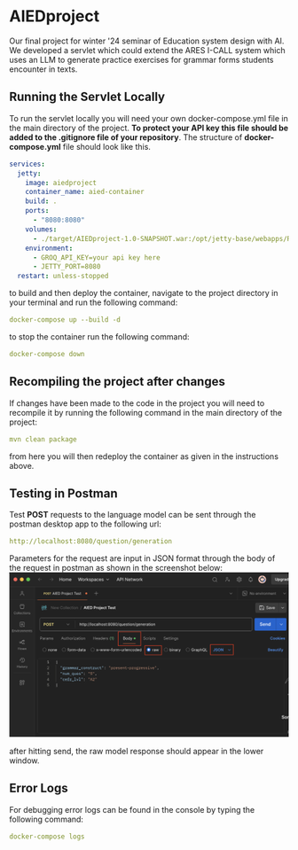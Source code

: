 # AIEDproject
Our final project for winter '24 seminar of Education system design with AI. We developed a servlet which could extend the ARES I-CALL system which uses an LLM to generate practice exercises for grammar forms students encounter in texts.  

## Running the Servlet Locally
To run the servlet locally you will need your own docker-compose.yml file in the main directory of the project. **To protect your API key this file should be added to the .gitignore file of your repository**. The structure of  **docker-compose.yml** file should look like this. 
```yaml
services:
  jetty:
    image: aiedproject
    container_name: aied-container
    build: .
    ports:
      - "8080:8080"
    volumes:
      - ./target/AIEDproject-1.0-SNAPSHOT.war:/opt/jetty-base/webapps/ROOT.war
    environment:
      - GROQ_API_KEY=your api key here
      - JETTY_PORT=8080
  restart: unless-stopped
```

to build and then deploy the container, navigate to the project directory in your terminal and run the following command:

```yaml
docker-compose up --build -d
```
to stop the container run the following command:
```yaml
docker-compose down
```

## Recompiling the project after changes
If changes have been made to the code in the project you will need to recompile it by running the following command in the main directory of the project: 
```yaml
mvn clean package
```
from here you will then redeploy the container as given in the instructions above.

## Testing in Postman
Test **POST** requests to the language model can be sent through the postman desktop app to the following url:

```yaml
http://localhost:8080/question/generation
```
Parameters for the request are input in JSON format through the body of the request in postman as shown in the screenshot below:
![screenshot](./img/postman-screen.png)

after hitting send, the raw model response should appear in the lower window. 

## Error Logs
For debugging error logs can be found in the console by typing the following command:
```yaml
docker-compose logs
```
